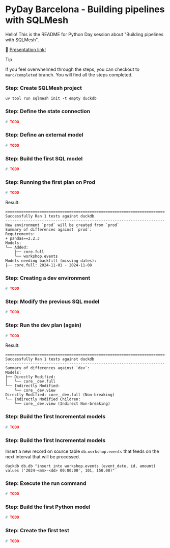 # PyDay Barcelona - Building pipelines with SQLMesh

Hello! This is the README for Python Day session about "Building pipelines with SQLMesh". 

📖 [Presentation link!](https://pitch.com/v/workshop-sqlmesh-txrd72)

> [!TIP]
> If you feel overwhelmed through the steps, you can checkout to `marc/completed` branch. You will find all the steps completed.


### Step: Create SQLMesh project

```
uv tool run sqlmesh init -t empty duckdb
```

### Step: Define the state connection

```py
# TODO
```

### Step: Define an external model

```py
# TODO
```


### Step: Build the first SQL model

```py
# TODO
```


### Step: Running the first plan on Prod

```py
# TODO
```

Result:
```
======================================================================
Successfully Ran 1 tests against duckdb
----------------------------------------------------------------------
New environment `prod` will be created from `prod`
Summary of differences against `prod`:
Requirements:
+ pandas==2.2.3
Models:
└── Added:
    ├── core.full
    └── workshop.events
Models needing backfill (missing dates):
├── core.full: 2024-11-01 - 2024-11-08
```

### Step: Creating a dev environment

```py
# TODO
```

### Step: Modify the previous SQL model

```py
# TODO
```

### Step: Run the dev plan (again)

```py
# TODO
```

Result:
```
======================================================================
Successfully Ran 1 tests against duckdb
----------------------------------------------------------------------
Summary of differences against `dev`:
Models:
├── Directly Modified:
│   └── core__dev.full
└── Indirectly Modified:
    └── core__dev.view
Directly Modified: core__dev.full (Non-breaking)
└── Indirectly Modified Children:
    └── core__dev.view (Indirect Non-breaking)
```


### Step: Build the first Incremental models

```py
# TODO
```

### Step: Build the first Incremental models

Insert a new record on source table `db.workshop.events` that feeds on the next interval that will be processed.

```
duckdb db.db "insert into workshop.events (event_date, id, amount) values ('2024-<mm>-<dd> 00:00:00', 101, 150.00)"
```

### Step: Execute the run command

```py
# TODO
```

### Step: Build the first Python model

```py
# TODO
```

### Step: Create the first test

```py
# TODO
```